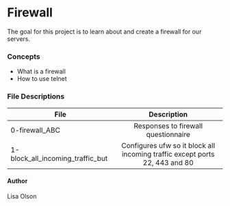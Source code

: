 # Firewall
The goal for this project is to learn about and create a firewall for our servers.

### Concepts
- What is a firewall
- How to use telnet

### File Descriptions
| File | Description |
| ------------- |:-------------:|
| 0-firewall_ABC | Responses to firewall questionnaire |
| 1-block_all_incoming_traffic_but | Configures ufw so it block all incoming traffic except ports 22, 443 and 80 |

#### Author
Lisa Olson
